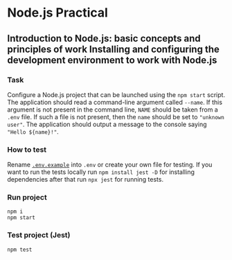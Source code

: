 # Node.js Practical

## Introduction to Node.js: basic concepts and principles of work Installing and configuring the development environment to work with Node.js

### Task

Configure a Node.js project that can be launched using the `npm start` script. The application should read a command-line argument called `--name`. If this argument is not present in the command line, `NAME` should be taken from a `.env` file. If such a file is not present, then the `name` should be set to `"unknown user"`. The application should output a message to the console saying `"Hello ${name}!"`.

### How to test

Rename [`.env.example`](.env.example) into `.env` or create your own file for testing. 
If you want to run the tests locally run `npm install jest -D` for installing dependencies after that run `npx jest` for running tests.


### Run project
```
npm i
npm start
```

### Test project (Jest)
```
npm test
```